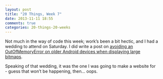 ```yaml
---
layout: post
title: "20 Things, Week 7"
date: 2013-11-11 18:55
comments: true
categories: 20-things-20-weeks
---
```


Not much in the way of code this week; work’s been a bit hectic, and I had a wedding to attend on Saturday. I did write a post on [avoiding an OutOfMemoryError on older Android devices when displaying large bitmaps](/blog/2013/11/10/handling-outofmemoryerror-with-large-bitmaps-on-older-android-devices/). 

Speaking of that wedding, it was the one I was going to make a website for - guess that won’t be happening, then... oops.